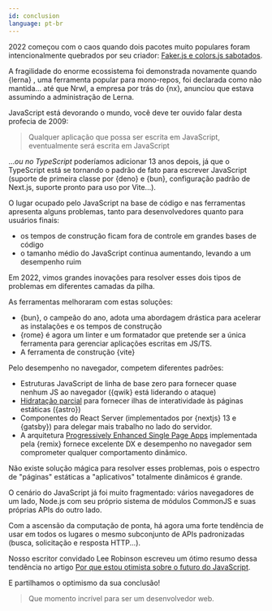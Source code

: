 ```yaml
---
id: conclusion
language: pt-br
---
```


2022 começou com o caos quando dois pacotes muito populares foram intencionalmente quebrados por seu criador: [Faker.js e colors.js sabotados](https://www.theregister.com/2022/01/10/npm_fakerjs_colorsjs/).

A fragilidade do enorme ecossistema foi demonstrada novamente quando {lerna} , uma ferramenta popular para mono-repos, foi declarada como não mantida... até que Nrwl, a empresa por trás do {nx}, anunciou que estava assumindo a administração de Lerna.

JavaScript está devorando o mundo, você deve ter ouvido falar desta profecia de 2009:

> Qualquer aplicação que possa ser escrita em JavaScript, eventualmente será escrita em JavaScript

..._ou no TypeScript_ poderíamos adicionar 13 anos depois, já que o TypeScript está se tornando o padrão de fato para escrever JavaScript (suporte de primeira classe por {deno} e {bun}, configuração padrão de Next.js, suporte pronto para uso por Vite...).

O lugar ocupado pelo JavaScript na base de código e nas ferramentas apresenta alguns problemas, tanto para desenvolvedores quanto para usuários finais:

- os tempos de construção ficam fora de controle em grandes bases de código
- o tamanho médio do JavaScript continua aumentando, levando a um desempenho ruim

Em 2022, vimos grandes inovações para resolver esses dois tipos de problemas em diferentes camadas da pilha.

As ferramentas melhoraram com estas soluções:

- {bun}, o campeão do ano, adota uma abordagem drástica para acelerar as instalações e os tempos de construção
- {rome} é agora um linter e um formatador que pretende ser a única ferramenta para gerenciar aplicações escritas em JS/TS.
- A ferramenta de construção {vite}

Pelo desempenho no navegador, competem diferentes padrões:

- Estruturas JavaScript de linha de base zero para fornecer quase nenhum JS ao navegador ({qwik} está liderando o ataque)
- [Hidratação parcial](https://ajcwebdev.com/2021/11/22/what-is-partial-hydration-and-why-is-everyone-talking-about-it/) para fornecer ilhas de interatividade às páginas estáticas ({astro})
- Componentes do React Server (implementados por {nextjs} 13 e {gatsby}) para delegar mais trabalho no lado do servidor.
- A arquitetura [Progressively Enhanced Single Page Apps](https://www.epicweb.dev/the-webs-next-transition)  implementada pela {remix} fornece excelente DX e desempenho no navegador sem comprometer qualquer comportamento dinâmico.

Não existe solução mágica para resolver esses problemas, pois o espectro de "páginas" estáticas a "aplicativos" totalmente dinâmicos é grande.

O cenário do JavaScript já foi muito fragmentado: vários navegadores de um lado, Node.js com seu próprio sistema de módulos CommonJS e suas próprias APIs do outro lado.

Com a ascensão da computação de ponta, há agora uma forte tendência de usar em todos os lugares o mesmo subconjunto de APIs padronizadas (busca, solicitação e resposta HTTP...).

Nosso escritor convidado Lee Robinson escreveu um ótimo resumo dessa tendência no artigo [Por que estou otimista sobre o futuro do JavaScript](https://leerob.substack.com/p/why-im-optimistic-about-javascripts).

E partilhamos o optimismo da sua conclusão!

> Que momento incrível para ser um desenvolvedor web.


